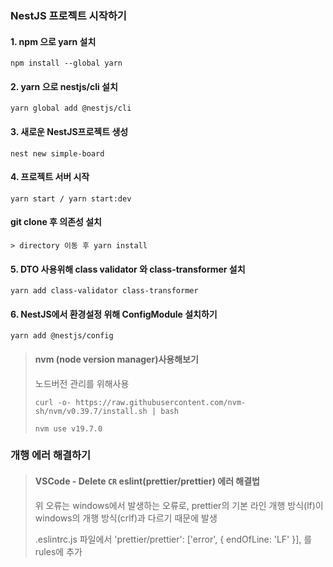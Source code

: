 ### NestJS 프로젝트 시작하기
#### 1. npm 으로 yarn 설치
```
npm install --global yarn
```
#### 2. yarn 으로 nestjs/cli 설치
```
yarn global add @nestjs/cli
```
#### 3. 새로운 NestJS프로젝트 생성
``` 
nest new simple-board
```
#### 4. 프로젝트 서버 시작
``` 
yarn start / yarn start:dev
```
#### git clone 후 의존성 설치
```
> directory 이동 후 yarn install
```
#### 5. DTO 사용위해 class validator 와 class-transformer 설치
``` 
yarn add class-validator class-transformer
```
#### 6. NestJS에서 환경설정 위해 ConfigModule 설치하기
``` 
yarn add @nestjs/config
```
> #### nvm (node version manager)사용해보기
> 노드버전 관리를 위해사용
> ```
> curl -o- https://raw.githubusercontent.com/nvm-sh/nvm/v0.39.7/install.sh | bash
> ```
> `nvm use v19.7.0`

### 개행 에러 해결하기
> #### VSCode - Delete `CR` eslint(prettier/prettier) 에러 해결법
> 위 오류는 windows에서 발생하는 오류로, 
prettier의 기본 라인 개행 방식(lf)이 windows의 개행 방식(crlf)과 다르기 때문에 발생
> 
> .eslintrc.js 파일에서 'prettier/prettier': ['error', { endOfLine: 'LF' }], 를 rules에 추가
